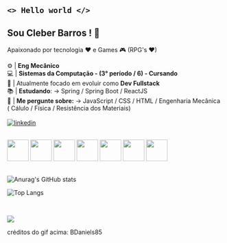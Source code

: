 ## <code><>   Hello world  </></code>

## Sou Cleber Barros ! 👋<br>
Apaixonado por tecnologia ♥ e Games 🎮 (RPG's ♥)

:gear: | **Eng Mecânico**<br>
:computer: | **Sistemas da Computação -  (3° período / 6) - Cursando**<br>
🌱 | Atualmente focado em evoluir como **Dev Fullstack** <br>
📚 | **Estudando**: -> Spring / Spring Boot / ReactJS <br>
💬 | **Me pergunte sobre:** -> JavaScript / CSS / HTML / Engenharia Mecânica ( Cálulo / Física / Resistência dos Materiais)
<br><br>
[![linkedin](https://img.shields.io/badge/LinkedIn-0077B5?style=for-the-badge&logo=linkedin&logoColor=white)](https://www.linkedin.com/in/cleber-barros-b6251a163/)
<br><br>
  

<img src="https://cdn.jsdelivr.net/gh/devicons/devicon/icons/javascript/javascript-original.svg" width="50px">
<img src="https://cdn.jsdelivr.net/gh/devicons/devicon/icons/html5/html5-original.svg" width="50px">
<img src="https://cdn.jsdelivr.net/gh/devicons/devicon/icons/css3/css3-original.svg" width="50px">
<img src="https://cdn.jsdelivr.net/gh/devicons/devicon/icons/java/java-original.svg" width="50px">
<img src="https://cdn.jsdelivr.net/gh/devicons/devicon/icons/python/python-original.svg" width="50px">
<img src="https://cdn.jsdelivr.net/gh/devicons/devicon/icons/react/react-original.svg" width="50px">
<img src="https://cdn.jsdelivr.net/gh/devicons/devicon/icons/spring/spring-original.svg" width="50px">    
 <br><br>

![Anurag's GitHub stats](https://github-readme-stats.vercel.app/api?username=cleberbarros1&show_icons=true&theme=merko)

  
  ![Top Langs](https://github-readme-stats.vercel.app/api/top-langs/?username=cleberbarros1&layout=compact&theme=merko&card_width=450)

  <br>

[![](https://c.tenor.com/zOoVaNGp6IsAAAAd/mario-game.gif)](https://c.tenor.com/zOoVaNGp6IsAAAAd/mario-game.gif)

créditos do gif acima: BDaniels85

<!--
**cleberbarros1/cleberbarros1** is a ✨ _special_ ✨ repository because its `README.md` (this file) appears on your GitHub profile.

Here are some ideas to get you started:

- 🔭 I’m currently working on ...
- 🌱 I’m currently learning ...
- 👯 I’m looking to collaborate on ...
- 🤔 I’m looking for help with ...
- 💬 Ask me about ...
- 📫 How to reach me: ...
- 😄 Pronouns: ...
- ⚡ Fun fact: ...
-->
